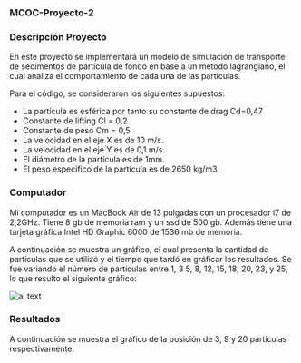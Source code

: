 ### MCOC-Proyecto-2

### Descripción Proyecto

En este proyecto se implementará un modelo de simulación de transporte de sedimentos de partícula de fondo en base a un método lagrangiano, el cual analiza el comportamiento de cada una de las partículas.

Para el código, se consideraron los siguientes supuestos: 
*	La partícula es esférica por tanto su constante de drag Cd=0,47 
*	Constante de lifting Cl = 0,2
*	Constante de peso Cm = 0,5
*	La velocidad en el eje X es de 10 m/s.
*	La velocidad en el eje Y es de 0,1 m/s.
*	El diámetro de la partícula es de 1mm.
*	El peso especifico de la partícula es de 2650 kg/m3.

### Computador 

Mi computador es un MacBook Air de 13 pulgadas con un procesador i7 de 2,2GHz. Tiene 8 gb de memoria ram y un ssd de 500 gb. 
Además tiene una tarjeta gráfica Intel HD Graphic 6000 de 1536 mb de memoria. 

A continuación se muestra un gráfico, el cual presenta la cantidad de partículas que se utilizó y el tiempo que tardó en gráficar los resultados. Se fue variando el número de partículas entre 1, 3 5, 8, 12, 15, 18, 20, 23, y 25, lo que resulto el siguiente gráfico:

![al text](https://github.com/fsieversr/MCOC-Proyecto-2/blob/master/[Entrega_4]/Isidora_Ahumada/graficotiempo.png)

### Resultados 

A continuación se muestra el gráfico de la posición de 3, 9 y 20 partículas respectivamente: 

